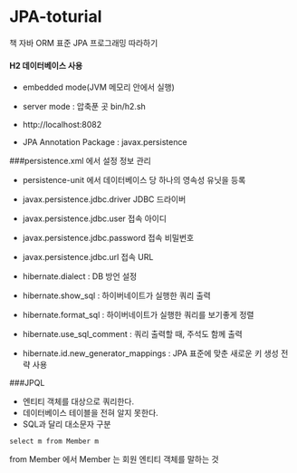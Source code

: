 # JPA-toturial
책 자바 ORM 표준 JPA 프로그래밍 따라하기

#### H2 데이터베이스 사용 
- embedded mode(JVM 메모리 안에서 실행)
- server mode : 압축푼 곳 bin/h2.sh
- http://localhost:8082


- JPA Annotation Package : javax.persistence


###persistence.xml 에서 설정 정보 관리
* persistence-unit 에서 데이터베이스 당 하나의 영속성 유닛을 등록

* javax.persistence.jdbc.driver JDBC 드라이버
* javax.persistence.jdbc.user 접속 아이디
* javax.persistence.jdbc.password 접속 비밀번호
* javax.persistence.jdbc.url 접속 URL

* hibernate.dialect : DB 방언 설정
* hibernate.show_sql : 하이버네이트가 실행한 쿼리 출력
* hibernate.format_sql : 하이버네이트가 실행한 쿼리를 보기좋게 정렬
* hibernate.use_sql_comment : 쿼리 출력할 때, 주석도 함께 출력
* hibernate.id.new_generator_mappings : JPA 표준에 맞춘 새로운 키 생성 전략 사용

###JPQL
- 엔티티 객체를 대상으로 쿼리한다.
- 데이터베이스 테이블을 전혀 알지 못한다.
- SQL과 달리 대소문자 구분

```
select m from Member m
```
from Member 에서 Member 는 회원 엔티티 객체를 말하는 것

